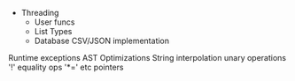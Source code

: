 - Threading
  - User funcs
  - List Types
  - Database CSV/JSON implementation


Runtime exceptions
AST Optimizations
String interpolation
unary operations '!'
equality ops '*=' etc
pointers

